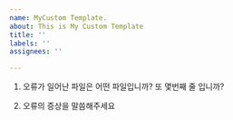 ```yaml
---
name: MyCustom Template.
about: This is My Custom Template
title: ''
labels: ''
assignees: ''

---
```


1. 오류가 일어난 파일은 어떤 파일입니까? 또 몇번째 줄 입니까?

2. 오류의 증상을 말씀해주세요
